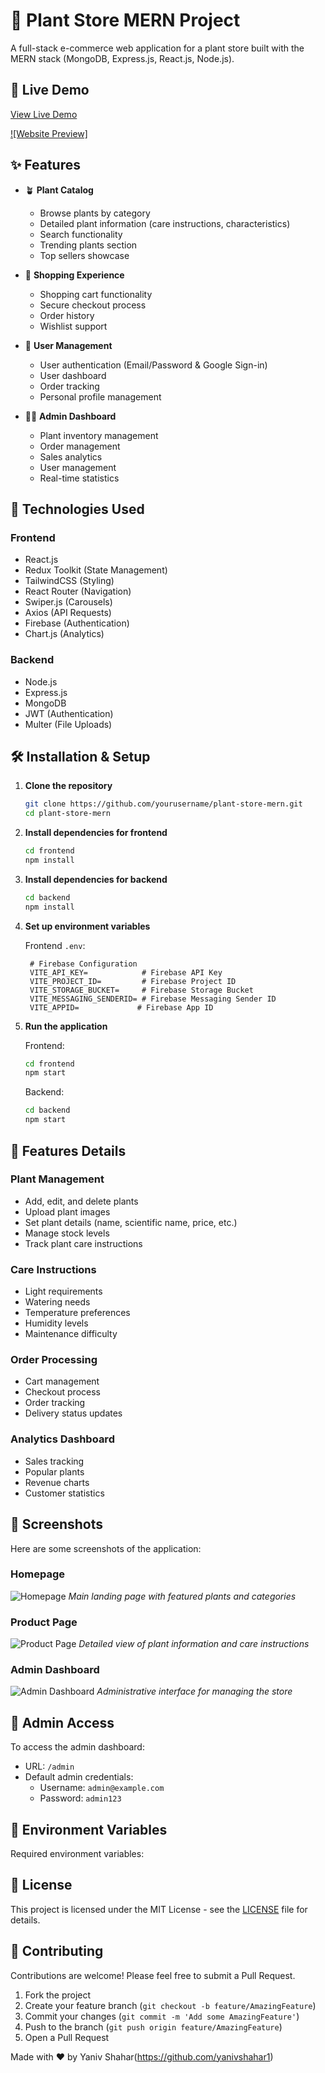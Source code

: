 # 🌿 Plant Store MERN Project

A full-stack e-commerce web application for a plant store built with the MERN stack (MongoDB, Express.js, React.js, Node.js).

## 🔗 Live Demo
[View Live Demo](https://youtu.be/__J_0LBf-cc) 

[![Website Preview]](https://plant-store-frontend.vercel.app/)

## ✨ Features

- 🪴 **Plant Catalog**
  - Browse plants by category
  - Detailed plant information (care instructions, characteristics)
  - Search functionality
  - Trending plants section
  - Top sellers showcase

- 🛒 **Shopping Experience**
  - Shopping cart functionality
  - Secure checkout process
  - Order history
  - Wishlist support

- 👤 **User Management**
  - User authentication (Email/Password & Google Sign-in)
  - User dashboard
  - Order tracking
  - Personal profile management

- 👨‍💼 **Admin Dashboard**
  - Plant inventory management
  - Order management
  - Sales analytics
  - User management
  - Real-time statistics

## 🚀 Technologies Used

### Frontend
- React.js
- Redux Toolkit (State Management)
- TailwindCSS (Styling)
- React Router (Navigation)
- Swiper.js (Carousels)
- Axios (API Requests)
- Firebase (Authentication)
- Chart.js (Analytics)

### Backend
- Node.js
- Express.js
- MongoDB
- JWT (Authentication)
- Multer (File Uploads)

## 🛠️ Installation & Setup

1. **Clone the repository**
   ```bash
   git clone https://github.com/yourusername/plant-store-mern.git
   cd plant-store-mern
   ```

2. **Install dependencies for frontend**
   ```bash
   cd frontend
   npm install
   ```

3. **Install dependencies for backend**
   ```bash
   cd backend
   npm install
   ```

4. **Set up environment variables**
   
   Frontend `.env`:
   ```env
    # Firebase Configuration
    VITE_API_KEY=            # Firebase API Key
    VITE_PROJECT_ID=         # Firebase Project ID
    VITE_STORAGE_BUCKET=     # Firebase Storage Bucket
    VITE_MESSAGING_SENDERID= # Firebase Messaging Sender ID
    VITE_APPID=             # Firebase App ID
    ```


5. **Run the application**

   Frontend:
   ```bash
   cd frontend
   npm start
   ```

   Backend:
   ```bash
   cd backend
   npm start
   ```

## 🌱 Features Details

### Plant Management
- Add, edit, and delete plants
- Upload plant images
- Set plant details (name, scientific name, price, etc.)
- Manage stock levels
- Track plant care instructions

### Care Instructions
- Light requirements
- Watering needs
- Temperature preferences
- Humidity levels
- Maintenance difficulty

### Order Processing
- Cart management
- Checkout process
- Order tracking
- Delivery status updates

### Analytics Dashboard
- Sales tracking
- Popular plants
- Revenue charts
- Customer statistics

## 📱 Screenshots

Here are some screenshots of the application:

### Homepage
![Homepage](path-to-homepage-screenshot.jpg)
*Main landing page with featured plants and categories*

### Product Page
![Product Page](path-to-product-screenshot.jpg)
*Detailed view of plant information and care instructions*

### Admin Dashboard
![Admin Dashboard](path-to-admin-screenshot.jpg)
*Administrative interface for managing the store*

## 🔑 Admin Access

To access the admin dashboard:
- URL: `/admin`
- Default admin credentials:
  - Username: `admin@example.com`
  - Password: `admin123`

## 🔧 Environment Variables

Required environment variables:


## 📄 License

This project is licensed under the MIT License - see the [LICENSE](LICENSE) file for details.

## 👥 Contributing

Contributions are welcome! Please feel free to submit a Pull Request.

1. Fork the project
2. Create your feature branch (`git checkout -b feature/AmazingFeature`)
3. Commit your changes (`git commit -m 'Add some AmazingFeature'`)
4. Push to the branch (`git push origin feature/AmazingFeature`)
5. Open a Pull Request


Made with ❤️ by Yaniv Shahar(https://github.com/yanivshahar1)